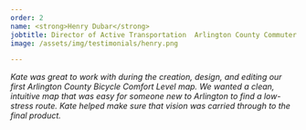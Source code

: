 ```yaml
---
order: 2
name: <strong>Henry Dubar</strong>
jobtitle: Director of Active Transportation  Arlington County Commuter Services
image: /assets/img/testimonials/henry.png

---
```

<em>Kate was great to work with during the creation, design, and editing our first Arlington County Bicycle Comfort Level map. We wanted a clean, intuitive map that was easy for someone new to Arlington to find a low-stress route. Kate helped make sure that vision was carried through to the final product.</em>

